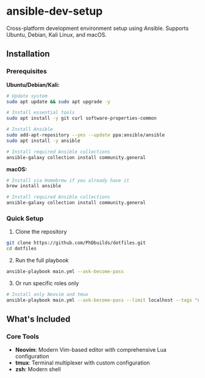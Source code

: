 # ansible-dev-setup
Cross-platform development environment setup using Ansible. Supports Ubuntu, Debian, Kali Linux, and macOS.

## Installation

### Prerequisites

**Ubuntu/Debian/Kali:**
```bash
# Update system
sudo apt update && sudo apt upgrade -y

# Install essential tools
sudo apt install -y git curl software-properties-common

# Install Ansible
sudo add-apt-repository --yes --update ppa:ansible/ansible
sudo apt install -y ansible

# Install required Ansible collections
ansible-galaxy collection install community.general
```

**macOS:**
```bash
# Install via Homebrew if you already have it
brew install ansible

# Install required Ansible collections
ansible-galaxy collection install community.general
```

### Quick Setup

1. Clone the repository
```bash
git clone https://github.com/PhDbuilds/dotfiles.git
cd dotfiles
```

2. Run the full playbook
```bash
ansible-playbook main.yml --ask-become-pass
```

3. Or run specific roles only
```bash
# Install only Neovim and tmux
ansible-playbook main.yml --ask-become-pass --limit localhost --tags "neovim,tmux"
```

## What's Included

### Core Tools

- **Neovim**: Modern Vim-based editor with comprehensive Lua configuration
- **tmux**: Terminal multiplexer with custom configuration
- **zsh**: Modern shell
